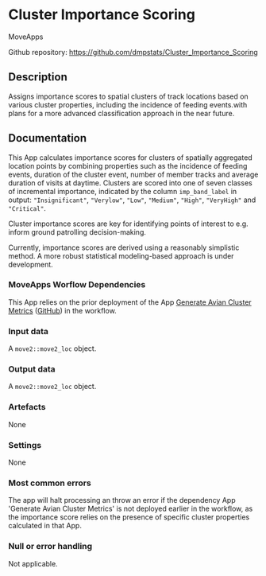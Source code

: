 # Cluster Importance Scoring

MoveApps

Github repository: https://github.com/dmpstats/Cluster_Importance_Scoring


## Description

Assigns importance scores to spatial clusters of track locations based on various cluster properties, including the incidence of feeding events.with plans for a more advanced classification approach in the near future.


## Documentation

This App calculates importance scores for clusters of spatially aggregated location points by combining properties such as the incidence of feeding events, duration of the cluster event, number of member tracks and average duration of visits at daytime. Clusters are scored into one of seven classes of incremental importance, indicated by the column `imp_band_label` in output: `"Insignificant"`, `"Verylow"`, `"Low"`, `"Medium"`, `"High"`, `"VeryHigh"` and  `"Critical"`.

Cluster importance scores are key for identifying points of interest to e.g. inform ground patrolling decision-making. 

Currently, importance scores are derived using a reasonably simplistic method. A more robust statistical modeling-based approach is under development.



### MoveApps Worflow Dependencies

This App relies on the prior deployment of the App [Generate Avian Cluster Metrics](https://www.moveapps.org/apps/browser/966534a5-e9d4-4431-bda0-5157bd070fff)
([GitHub](https://github.com/dmpstats/Cluster_Importance_Scoring)) in the workflow.


### Input data

A `move2::move2_loc` object.

### Output data

A `move2::move2_loc` object.


### Artefacts

None

### Settings 

None

### Most common errors

The app will halt processing an throw an error if the dependency App 'Generate Avian Cluster Metrics' is not deployed earlier in the workflow, as the importance score relies on the presence of specific cluster properties calculated in that App.


### Null or error handling

Not applicable.

